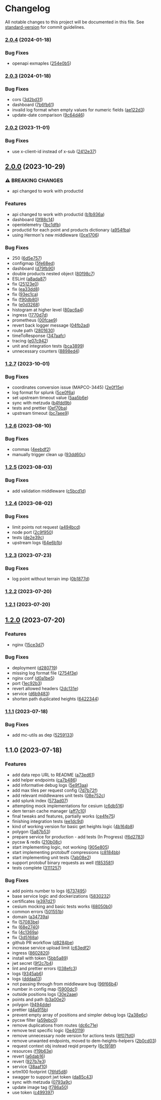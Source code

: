# Changelog

All notable changes to this project will be documented in this file. See [standard-version](https://github.com/conventional-changelog/standard-version) for commit guidelines.

### [2.0.4](https://github.com/MapColonies/dem-heights/compare/v2.0.3...v2.0.4) (2024-01-18)


### Bug Fixes

* openapi exmaples ([254e0b5](https://github.com/MapColonies/dem-heights/commit/254e0b5956af611497a0f11683486655a23de965))

### [2.0.3](https://github.com/MapColonies/dem-heights/compare/v2.0.2...v2.0.3) (2024-01-18)


### Bug Fixes

* cors ([3d2bd31](https://github.com/MapColonies/dem-heights/commit/3d2bd31bc0ba963e3c5319b261e503c47afb8e5f))
* dashboard ([7b6fb61](https://github.com/MapColonies/dem-heights/commit/7b6fb61abc23a578cbb3fbb070820d17852385c7))
* invalid log format when empty values for numeric fields ([ae122d3](https://github.com/MapColonies/dem-heights/commit/ae122d35aa8d111930a2f0dc48c0e3d4f56d69ca))
* update-date comparison ([9c64d46](https://github.com/MapColonies/dem-heights/commit/9c64d46c4d0a98c34afd4fbcbc12a4ce0330e213))

### [2.0.2](https://github.com/MapColonies/dem-heights/compare/v2.0.1...v2.0.2) (2023-11-01)


### Bug Fixes

* use x-client-id instead of x-sub ([2412e37](https://github.com/MapColonies/dem-heights/commit/2412e37d5a7e69842aaa4798fdce0e405167030f))

## [2.0.0](https://github.com/MapColonies/dem-heights/compare/v1.2.7...v2.0.0) (2023-10-29)


### ⚠ BREAKING CHANGES

* api changed to work with productid

### Features

* api changed to work with productid ([b1b936a](https://github.com/MapColonies/dem-heights/commit/b1b936acf3c5daec45c1ac7e9d5aeb4d88910b8d))
* dashboard ([0f88c14](https://github.com/MapColonies/dem-heights/commit/0f88c1457fe0a022b5f561376bf2949d129ff9e9))
* opentelemetry ([1bc1dfb](https://github.com/MapColonies/dem-heights/commit/1bc1dfbb00c5ae14a7687a7c74acb9aa28200a6e))
* productid for each point and products dictionary ([a954fba](https://github.com/MapColonies/dem-heights/commit/a954fba569a84367e67fd368df9c2d168f826f3d))
* using Hermon's new middleware ([0ce1706](https://github.com/MapColonies/dem-heights/commit/0ce1706df12a6e94f336c8f10697fc337aed2fd1))


### Bug Fixes

* 250 ([6d5e757](https://github.com/MapColonies/dem-heights/commit/6d5e7577f5865246cd5c8088c5e7b4250056383a))
* configmap ([5fe68ed](https://github.com/MapColonies/dem-heights/commit/5fe68edc70ae23c541f20a1dd78d5b4e292d50b3))
* dashboard ([d79fb90](https://github.com/MapColonies/dem-heights/commit/d79fb90295ec78cf40017336b22ea5dcb262e24c))
* double products nested object ([80f98c7](https://github.com/MapColonies/dem-heights/commit/80f98c743be799ddd3b3b080da07ae55c5f3a73c))
* ESLint ([a8ada87](https://github.com/MapColonies/dem-heights/commit/a8ada8755db821fb259021e8367352c4301e56bb))
* fix ([25123e0](https://github.com/MapColonies/dem-heights/commit/25123e0fc2e0bdd908bbc2a818e7cc3b77e9348d))
* fix ([ea33dd8](https://github.com/MapColonies/dem-heights/commit/ea33dd8e5141ca2c575fc56946a3757acd7b7d2a))
* fix ([93ec1ca](https://github.com/MapColonies/dem-heights/commit/93ec1ca40d300a8590cee5109967262ec979db86))
* fix ([f90db80](https://github.com/MapColonies/dem-heights/commit/f90db80a73df0bee8091dc9e5e79a17727e364ad))
* fix ([e0d3268](https://github.com/MapColonies/dem-heights/commit/e0d3268886e546a07d318b37c3e214f17fcbfe1d))
* histogram at higher level ([80ac6a4](https://github.com/MapColonies/dem-heights/commit/80ac6a44d6e306cf6da7c990edd4ad2ac9624cf4))
* ingress ([1770d7d](https://github.com/MapColonies/dem-heights/commit/1770d7d475fd97577a89513f327b023038738d03))
* prometheus ([00fcae9](https://github.com/MapColonies/dem-heights/commit/00fcae9afc95a546e7539f31a3da22cc12409bd9))
* revert back logger message ([04fb2ad](https://github.com/MapColonies/dem-heights/commit/04fb2ad41f485dee043856e497ff83d5c26d73fc))
* route path ([2801630](https://github.com/MapColonies/dem-heights/commit/28016305e4e906d5854620dbcfc09d90c0bab7a5))
* timeToResponse ([347aafc](https://github.com/MapColonies/dem-heights/commit/347aafcac5e8ea3a85f715cd65d28fd82acd7e01))
* tracing ([e07c942](https://github.com/MapColonies/dem-heights/commit/e07c942a92d91b42dac9d140372732a9196b4f5c))
* unit and integration tests ([bca3899](https://github.com/MapColonies/dem-heights/commit/bca38990e840e201159e3e83c7f1c0f7cc983d37))
* unnecessary counters ([8898ed4](https://github.com/MapColonies/dem-heights/commit/8898ed471b377f75c79474b6953bcedc96cb2eca))

### [1.2.7](https://github.com/MapColonies/dem-heights/compare/v1.2.6...v1.2.7) (2023-10-01)


### Bug Fixes

* coordinates conversion issue (MAPCO-3445) ([2e0f15e](https://github.com/MapColonies/dem-heights/commit/2e0f15e2695afabc1d87d113504328807fe467dc))
* log format for splunk ([5ce0f6a](https://github.com/MapColonies/dem-heights/commit/5ce0f6a8318dd5c667a8ba2d7bf3f2df6b11ee89))
* set upstream timeout value ([5aa5b6e](https://github.com/MapColonies/dem-heights/commit/5aa5b6e1fc34fc9d9240d28938149b2daa5bd2b5))
* sync with metzuda ([b4fdd9b](https://github.com/MapColonies/dem-heights/commit/b4fdd9b757914f15d3c26ec4c0ad28cceecf3d6b))
* tests and prettier ([0ef70ba](https://github.com/MapColonies/dem-heights/commit/0ef70ba89864ec823ee819e7cd7b5e07a7afdefc))
* upstream timeout ([bc7aee9](https://github.com/MapColonies/dem-heights/commit/bc7aee9c296fb36ec1f56e8c608c83fdf95c877a))

### [1.2.6](https://github.com/MapColonies/dem-heights/compare/v1.2.5...v1.2.6) (2023-08-10)


### Bug Fixes

* commas ([4eebdf2](https://github.com/MapColonies/dem-heights/commit/4eebdf272d7a5608b28ac6fe34d3f3c42368aec1))
* manually trigger clean up ([93dd60c](https://github.com/MapColonies/dem-heights/commit/93dd60c22a05949249bb51069811abe3bbeb9654))

### [1.2.5](https://github.com/MapColonies/dem-heights/compare/v1.2.4...v1.2.5) (2023-08-03)


### Bug Fixes

* add validation middleware ([c5bcd1d](https://github.com/MapColonies/dem-heights/commit/c5bcd1d9cb4d74a98803815e91475f6d262e130e))

### [1.2.4](https://github.com/MapColonies/dem-heights/compare/v1.2.3...v1.2.4) (2023-08-02)


### Bug Fixes

* limit points not request ([a494bcd](https://github.com/MapColonies/dem-heights/commit/a494bcd749127dcd52ac34846f1036383c2e2eb4))
* node port ([2c9f950](https://github.com/MapColonies/dem-heights/commit/2c9f950d28138fd8303dc459e246aca6b41fb444))
* tests ([de2e39c](https://github.com/MapColonies/dem-heights/commit/de2e39cd455f5b15de9cf948d6f0db241d5d0804))
* upstream logs ([64e6b1b](https://github.com/MapColonies/dem-heights/commit/64e6b1b93934d463286c73ec8df51df6e3d74dc1))

### [1.2.3](https://github.com/MapColonies/dem-heights/compare/v1.2.2...v1.2.3) (2023-07-23)


### Bug Fixes

* log point without terrain imp ([0b1877d](https://github.com/MapColonies/dem-heights/commit/0b1877d9ad33baf3ac8e7b60e71b032554967a7c))

### [1.2.2](https://github.com/MapColonies/dem-heights/compare/v1.2.1...v1.2.2) (2023-07-20)

### [1.2.1](https://github.com/MapColonies/dem-heights/compare/v1.2.0...v1.2.1) (2023-07-20)

## [1.2.0](https://github.com/MapColonies/dem-heights/compare/v1.1.1...v1.2.0) (2023-07-20)


### Features

* nginx ([15ce3d7](https://github.com/MapColonies/dem-heights/commit/15ce3d7bb4e81dede7057b5d3028ccd2107601ba))


### Bug Fixes

* deployment ([d280719](https://github.com/MapColonies/dem-heights/commit/d280719f8fa88b802a6f590b785eba12cd389ca5))
* missing log format file ([2754f3e](https://github.com/MapColonies/dem-heights/commit/2754f3e9bbc448b204325f6d8f38db1f8c93a1ce))
* nginx conf ([d0a1be5](https://github.com/MapColonies/dem-heights/commit/d0a1be5aed97f701ddd291095a80e1d125792c60))
* port ([1ec92b3](https://github.com/MapColonies/dem-heights/commit/1ec92b3e8f1d2cae663ce42ff33520c5328fb338))
* revert allowed headers ([2dc131e](https://github.com/MapColonies/dem-heights/commit/2dc131e25300e4a10810d0c7c25a39ba4ed1ac4f))
* service ([d6b9483](https://github.com/MapColonies/dem-heights/commit/d6b9483014e09a7a8e0d4fc962de661d85b0bc60))
* shorten path duplicated heights ([6422344](https://github.com/MapColonies/dem-heights/commit/64223448b06bc9225227fb3efdbde04b6891154b))

### [1.1.1](https://github.com/MapColonies/dem-heights/compare/v1.1.0...v1.1.1) (2023-07-18)


### Bug Fixes

* add mc-utils as dep ([5259133](https://github.com/MapColonies/dem-heights/commit/52591336fd5d1313a26c9b9c94136aa372d93d8d))

## 1.1.0 (2023-07-18)


### Features

* add data repo URL to README ([a73ed61](https://github.com/MapColonies/dem-heights/commit/a73ed61a18c6862deae7e77241b0c4b0a31f2701))
* add helper endpoints ([ca7b486](https://github.com/MapColonies/dem-heights/commit/ca7b4861196b19d08aa7cf8536a93de3b31760ed))
* add informative debug logs ([5e9f3aa](https://github.com/MapColonies/dem-heights/commit/5e9f3aaa8f553d1ffe757bd1e830452ed25f44ef))
* add max tiles per request config ([7d7b72f](https://github.com/MapColonies/dem-heights/commit/7d7b72f8045be91e8697fdfe0884b7382e2deda5))
* add relevant middlewares unit tests ([08e752c](https://github.com/MapColonies/dem-heights/commit/08e752c70495a020b2978f4757cbbfc89af4af47))
* add splunk index ([573ad07](https://github.com/MapColonies/dem-heights/commit/573ad07a492d8887547b2811035d9580d38957dd))
* attempting mock implementations for cesium ([c6db516](https://github.com/MapColonies/dem-heights/commit/c6db51688e7ecfec4033c842f60fec8fb611c997))
* dem terrain cache manager ([aff7c10](https://github.com/MapColonies/dem-heights/commit/aff7c1048a4f492582c2418b3530902f4f847b2c))
* final tweaks and features, partially works ([ce4fe75](https://github.com/MapColonies/dem-heights/commit/ce4fe75d4f45e4fc8bbf18d5f3130f309669a8b9))
* finishing integration tests ([ee1dc9d](https://github.com/MapColonies/dem-heights/commit/ee1dc9dd387d78c039061c0e238e6ab2afbb2183))
* kind of working version for basic get heights logic ([4b164b8](https://github.com/MapColonies/dem-heights/commit/4b164b8e101500bf5af17ae569b2de881bb2748c))
* polygon ([5a87b53](https://github.com/MapColonies/dem-heights/commit/5a87b53c52ff4bbfd2e30d462a6e463402f84ad3))
* prepare service for production - add tests (In Progress) ([f6d2783](https://github.com/MapColonies/dem-heights/commit/f6d278371c3dd6fd74fee394406dd11cfaae3ca5))
* pycsw & redis ([210b08c](https://github.com/MapColonies/dem-heights/commit/210b08c209d7fcf75345544dcf5b1c31f7c89773))
* start implementing logic, not working ([905e805](https://github.com/MapColonies/dem-heights/commit/905e805639d3b6829f80527fed34b79fd07e1081))
* start implementing protobuff compressions ([c8184bb](https://github.com/MapColonies/dem-heights/commit/c8184bb8eb8e2f690bb2d51e44585bf9b10f08b8))
* start implementing unit tests ([7ab08e2](https://github.com/MapColonies/dem-heights/commit/7ab08e21cfce89c97514a7d6590f24c363c15eb1))
* support protobuf binary requests as well ([f853581](https://github.com/MapColonies/dem-heights/commit/f85358166ea427ef5d48a8f64387d5308fa55f04))
* tests complete ([3111257](https://github.com/MapColonies/dem-heights/commit/311125776ebf909b49d2044d76a7fbd9f19db683))


### Bug Fixes

* add points number to logs ([6737495](https://github.com/MapColonies/dem-heights/commit/6737495be8ba619c2bd06f25c362c81e60de8a75))
* base service logic and dockerizations ([5830232](https://github.com/MapColonies/dem-heights/commit/58302326ad0132386154aaf39fca12ec2936ee1a))
* certificates ([e397d21](https://github.com/MapColonies/dem-heights/commit/e397d2153176ea8de8b28b4bd7dec7377ad20bf7))
* cesium mocking and basic tests works ([68050b0](https://github.com/MapColonies/dem-heights/commit/68050b038f229c5112ac58eae3e8eba18db1b261))
* common errors ([501551b](https://github.com/MapColonies/dem-heights/commit/501551b5b9efdd6c4e29ec5722f984cc90743aa2))
* domain ([a34739a](https://github.com/MapColonies/dem-heights/commit/a34739ae7247ebb10c104695e08d38bca583359b))
* fix ([57083be](https://github.com/MapColonies/dem-heights/commit/57083be25a8c5a3b44e662ebd87ab27ea512e28b))
* fix ([68e2740](https://github.com/MapColonies/dem-heights/commit/68e27403d9928e9b98184d7aa3cf555f2141fa01))
* fix ([4c1369a](https://github.com/MapColonies/dem-heights/commit/4c1369a27346c621caaccc1d6b64a1840e88d3ba))
* fix ([3d5168a](https://github.com/MapColonies/dem-heights/commit/3d5168a984bc633fca43d5d6ab704e5e33083c63))
* github PR workflow ([d8284be](https://github.com/MapColonies/dem-heights/commit/d8284beb4a5ecb4692170e586bfbd6f6528e390e))
* increase service upload limit ([c63edf2](https://github.com/MapColonies/dem-heights/commit/c63edf2dc1a2ead5eca3fe9a8c73551453032533))
* ingress ([8602820](https://github.com/MapColonies/dem-heights/commit/860282089420e293bfbb92e8d93c0093e9026e86))
* install with token ([5bb5a89](https://github.com/MapColonies/dem-heights/commit/5bb5a89dfc73a7cf450de0eb8343763d99e6fd7e))
* jwt secret ([9f2c7b4](https://github.com/MapColonies/dem-heights/commit/9f2c7b4f7b8cdf4bee30c02615592e3aa0be1ef4))
* lint and prettier errors ([038efc3](https://github.com/MapColonies/dem-heights/commit/038efc3b017243c55865263ae4e78000998d501f))
* logs ([9345ab6](https://github.com/MapColonies/dem-heights/commit/9345ab6f42706dcb87ae16fcf700eab5ae3f781e))
* logs ([dddaa13](https://github.com/MapColonies/dem-heights/commit/dddaa13b9c61fdd2338e604de47aba87ac5e70fd))
* not passing through from middleware bug ([96f66b4](https://github.com/MapColonies/dem-heights/commit/96f66b4af5d797d4b1fe3e2a9dc382c45e9817cd))
* number in config map ([5900dc1](https://github.com/MapColonies/dem-heights/commit/5900dc1f81f5afea4dd517bd69e32458ec9c835c))
* outside positions logs ([30e2aae](https://github.com/MapColonies/dem-heights/commit/30e2aae015878b60cf2e6288024ffa3e66633ef6))
* points and path ([b3a00e2](https://github.com/MapColonies/dem-heights/commit/b3a00e2617225317218e376696968d9df2ef67ab))
* polygon ([9494dde](https://github.com/MapColonies/dem-heights/commit/9494dde1c7c13e4ac4313c0874cbf130a1d45673))
* prettier ([d4a915b](https://github.com/MapColonies/dem-heights/commit/d4a915b005f749bf8771ab68963767a25f60e836))
* prevent empty array of positions and simpler debug logs ([2a38e6c](https://github.com/MapColonies/dem-heights/commit/2a38e6cd0088b4c761325af3bf100aba67776b4f))
* pycsw filter ([a59ebc0](https://github.com/MapColonies/dem-heights/commit/a59ebc0eb19984adcf5c35e6993630e761d1c8af))
* remove duplications from routes ([dc6c71e](https://github.com/MapColonies/dem-heights/commit/dc6c71e22906c53d00d64172de2aa206cea860e4))
* remove test specific logic ([0e40119](https://github.com/MapColonies/dem-heights/commit/0e401196bf0151a90ed2449eb815abc48eea0ee0))
* remove unnecessary node version for actions tests ([8f07fd0](https://github.com/MapColonies/dem-heights/commit/8f07fd04de76928501975ced6c6efb05938612b2))
* remove unwanted endpoints, moved to dem-heights-helpers ([2b0cd03](https://github.com/MapColonies/dem-heights/commit/2b0cd035063684caa73f4655da95892e40b5e90b))
* request context obj instead reqid property ([6c1918f](https://github.com/MapColonies/dem-heights/commit/6c1918f1e79b54a706f930065a1c32981f52f956))
* resources ([f19b63e](https://github.com/MapColonies/dem-heights/commit/f19b63e5cebbbd36145790c638dd59408c793fe5))
* revert ([a6dab16](https://github.com/MapColonies/dem-heights/commit/a6dab16281d5ebf3ecdfe06979f075ccaa3adcb4))
* revert ([927b7e3](https://github.com/MapColonies/dem-heights/commit/927b7e3ccddf8160dff4dc15a3ee02e720cc4dfe))
* service ([38aaf10](https://github.com/MapColonies/dem-heights/commit/38aaf1083136b1f8a91985a64d09528419b86b94))
* srtm100 footprint ([76fd5d8](https://github.com/MapColonies/dem-heights/commit/76fd5d8bcc543d8c81a3f3ab3ecc22ff787cd8b8))
* swagger to support jwt token ([da85c43](https://github.com/MapColonies/dem-heights/commit/da85c432d2ec05b513a7bc672e678df2f23a6d75))
* sync with metzuda ([0793a9c](https://github.com/MapColonies/dem-heights/commit/0793a9c803e00720fec3428619938b939f1bad1a))
* update image tag ([f786a50](https://github.com/MapColonies/dem-heights/commit/f786a503723281e202f6519f4b2081a57bdd4eb3))
* use token ([c499397](https://github.com/MapColonies/dem-heights/commit/c49939792a4405bda630ac5c186fe13a25aa4222))
